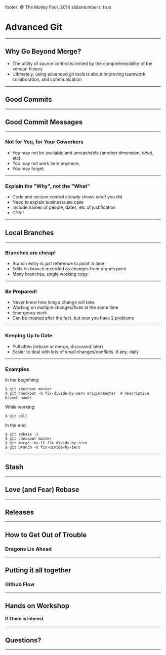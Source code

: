 footer: © The Motley Fool, 2014
slidernumbers: true

# Advanced Git

---
## Why Go Beyond Merge?

- The utility of source control is limited by the comprehensibility of the version history
- Ultimately, using advanced git tools is about improving teamwork, collaboration, and communication

---

## Good Commits

---

## Good Commit Messages

---

### Not for You, for Your Coworkers

- You may not be available and unreachable (another dimension, dead, etc).
- You may not work here anymore.
- You may forget.

---

### Explain the "Why", not the "What"

- Code and version control already shows *what* you did
- Need to explain business/use case
- Include names of people, dates, etc of justification
- CYA!!

---

## Local Branches

---

### Branches are cheap!

- Branch entry is just reference to point in time
- Edits on branch recorded as changes from branch point
- Many branches, single working copy.

---

### Be Prepared!

- Never know how long a change will take
- Working on multiple changes/fixes at the same time
- Emergency work
- Can be created after the fact, but now you have 2 problems

---

### Keeping Up to Date

- Pull often (rebase or merge, discussed later)
- Easier to deal with lots of small changes/conflicts, if any, daily

---

### Examples

In the beginning:
```shell
$ git checkout master
$ git checkout -b fix-divide-by-zero origin/master  # descriptive branch name!
```

While working:
```shell
$ git pull
```

In the end:
```shell
$ git rebase -i
$ git checkout master
$ git merge -no-ff fix-divide-by-zero
$ git branch -d fix-divide-by-zero
```

---


## Stash

---

## Love (and Fear) Rebase

---

## Releases

---

## How to Get Out of Trouble

### Dragons Lie Ahead

---

## Putting it all together

### Github Flow

---

## Hands on Workshop

#### If There is Interest

---

## Questions?

---
